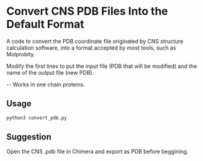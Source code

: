 # Convert CNS PDB Files Into the Default Format

A code to convert the PDB coordinate file originated by CNS structure calculation software, into a format accepted by most tools, such as Molprobity.

Modify the first lines to put the input file (PDB that will be modified) and the name of the output file (new PDB).

-- Works in one chain proteins.

## Usage
```python
python3 convert_pdb.py
```
## Suggestion
Open the CNS .pdb file in Chimera and export as PDB before beggining.
